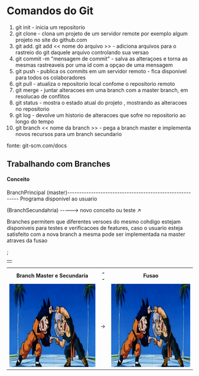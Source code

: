 # Comandos do Git 

1. git init - inicia um repositorio 
2. git clone - clona um projeto de um servidor remote por exemplo algum projeto no site do github.com
3. git add. git add << nome do arquivo >> - adiciona arquivos para o rastreio do git daquele arquivo controlando sua versao
4. git commit -m "mensagem de commit" - salva as alteraçoes e torna as mesmas rastreaveis por uma id com a opçao de uma mensagem
5. git push - publica os commits em um servidor remoto - fica disponivel para todos os colaboradores
6. git pull - atualiza o repositorio local confome o repositorio remoto
7. git merge - juntar alteracoes em uma branch com a master branch, em resolucao de conflitos 
8. git status - mostra o estado atual do projeto , mostrando as alteracoes no repositorio
9. git log - devolve um historio de alteracoes que sofre no repositorio ao longo do tempo
10. git branch << nome da branch >> - pega a branch master e implementa novos recursos para um branch secundario 

fonte: git-scm.com/docs

## Trabalhando com Branches

<h4> Conceito</h4>
<p></p>
<p> BranchPrincipal (master)--------------------------------------------------------- Programa disponivel ao usuario</p>                                                          

<p>(BranchSecundahria) -----> novo conceito ou teste <span>&#8599</span> </p> 
<p>Branches permitem que diferentes versoes do mesmo cohdigo estejam disponiveis para testes e verificacoes de features, caso o usuario esteja satisfeito com a nova branch a mesma pode ser implementada na master atraves da fusao</p>
<table><td></td><tr><p><span>;</span> </p></tr>
</table>
 <table style="width:100%">
  <tr>
    <th>Branch Master e Secundaria</th>
    <th>--</th>
    <th>Fusao</th>
  </tr>
  <tr>
    <td><img src="https://github.com/adalbertobrant/digitalinnovationOne/blob/master/Git/fusaoDb.jpg" width="400" height="225" alt="Fusao"></td>
    <td>&#8594</td>
    <td><img src="https://github.com/adalbertobrant/digitalinnovationOne/blob/master/Git/fusaoDb.jpg" width="400" height="225" alt="Fusao"</td>
  </tr>
  
</table> 
